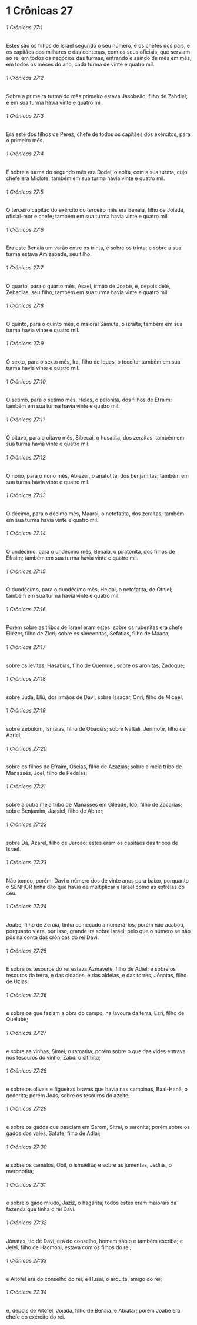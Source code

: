 # 1 Crônicas 27

###### 1 Crônicas 27:1

Estes são os filhos de Israel segundo o seu número, e os chefes dos pais, e os capitães dos milhares e das centenas, com os seus oficiais, que serviam ao rei em todos os negócios das turmas, entrando e saindo de mês em mês, em todos os meses do ano, cada turma de vinte e quatro mil.

###### 1 Crônicas 27:2

Sobre a primeira turma do mês primeiro estava Jasobeão, filho de Zabdiel; e em sua turma havia vinte e quatro mil.

###### 1 Crônicas 27:3

Era este dos filhos de Perez, chefe de todos os capitães dos exércitos, para o primeiro mês.

###### 1 Crônicas 27:4

E sobre a turma do segundo mês era Dodai, o aoíta, com a sua turma, cujo chefe era Miclote; também em sua turma havia vinte e quatro mil.

###### 1 Crônicas 27:5

O terceiro capitão do exército do terceiro mês era Benaia, filho de Joiada, oficial-mor e chefe; também em sua turma havia vinte e quatro mil.

###### 1 Crônicas 27:6

Era este Benaia um varão entre os trinta, e sobre os trinta; e sobre a sua turma estava Amizabade, seu filho.

###### 1 Crônicas 27:7

O quarto, para o quarto mês, Asael, irmão de Joabe, e, depois dele, Zebadias, seu filho; também em sua turma havia vinte e quatro mil.

###### 1 Crônicas 27:8

O quinto, para o quinto mês, o maioral Samute, o izraíta; também em sua turma havia vinte e quatro mil.

###### 1 Crônicas 27:9

O sexto, para o sexto mês, Ira, filho de Iques, o tecoíta; também em sua turma havia vinte e quatro mil.

###### 1 Crônicas 27:10

O sétimo, para o sétimo mês, Heles, o pelonita, dos filhos de Efraim; também em sua turma havia vinte e quatro mil.

###### 1 Crônicas 27:11

O oitavo, para o oitavo mês, Sibecai, o husatita, dos zeraítas; também em sua turma havia vinte e quatro mil.

###### 1 Crônicas 27:12

O nono, para o nono mês, Abiezer, o anatotita, dos benjamitas; também em sua turma havia vinte e quatro mil.

###### 1 Crônicas 27:13

O décimo, para o décimo mês, Maarai, o netofatita, dos zeraítas; também em sua turma havia vinte e quatro mil.

###### 1 Crônicas 27:14

O undécimo, para o undécimo mês, Benaia, o piratonita, dos filhos de Efraim; também em sua turma havia vinte e quatro mil.

###### 1 Crônicas 27:15

O duodécimo, para o duodécimo mês, Heldai, o netofatita, de Otniel; também em sua turma havia vinte e quatro mil.

###### 1 Crônicas 27:16

Porém sobre as tribos de Israel eram estes: sobre os rubenitas era chefe Eliézer, filho de Zicri; sobre os simeonitas, Sefatias, filho de Maaca;

###### 1 Crônicas 27:17

sobre os levitas, Hasabias, filho de Quemuel; sobre os aronitas, Zadoque;

###### 1 Crônicas 27:18

sobre Judá, Eliú, dos irmãos de Davi; sobre Issacar, Onri, filho de Micael;

###### 1 Crônicas 27:19

sobre Zebulom, Ismaías, filho de Obadias; sobre Naftali, Jerimote, filho de Azriel;

###### 1 Crônicas 27:20

sobre os filhos de Efraim, Oseias, filho de Azazias; sobre a meia tribo de Manassés, Joel, filho de Pedaías;

###### 1 Crônicas 27:21

sobre a outra meia tribo de Manassés em Gileade, Ido, filho de Zacarias; sobre Benjamim, Jaasiel, filho de Abner;

###### 1 Crônicas 27:22

sobre Dã, Azarel, filho de Jeroão; estes eram os capitães das tribos de Israel.

###### 1 Crônicas 27:23

Não tomou, porém, Davi o número dos de vinte anos para baixo, porquanto o SENHOR tinha dito que havia de multiplicar a Israel como as estrelas do céu.

###### 1 Crônicas 27:24

Joabe, filho de Zeruia, tinha começado a numerá-los, porém não acabou, porquanto viera, por isso, grande ira sobre Israel; pelo que o número se não pôs na conta das crônicas do rei Davi.

###### 1 Crônicas 27:25

E sobre os tesouros do rei estava Azmavete, filho de Adiel; e sobre os tesouros da terra, e das cidades, e das aldeias, e das torres, Jônatas, filho de Uzias;

###### 1 Crônicas 27:26

e sobre os que faziam a obra do campo, na lavoura da terra, Ezri, filho de Quelube;

###### 1 Crônicas 27:27

e sobre as vinhas, Simei, o ramatita; porém sobre o que das vides entrava nos tesouros do vinho, Zabdi o sifmita;

###### 1 Crônicas 27:28

e sobre os olivais e figueiras bravas que havia nas campinas, Baal-Hanã, o gederita; porém Joás, sobre os tesouros do azeite;

###### 1 Crônicas 27:29

e sobre os gados que pasciam em Sarom, Sitrai, o saronita; porém sobre os gados dos vales, Safate, filho de Adlai;

###### 1 Crônicas 27:30

e sobre os camelos, Obil, o ismaelita; e sobre as jumentas, Jedias, o meronotita;

###### 1 Crônicas 27:31

e sobre o gado miúdo, Jaziz, o hagarita; todos estes eram maiorais da fazenda que tinha o rei Davi.

###### 1 Crônicas 27:32

Jônatas, tio de Davi, era do conselho, homem sábio e também escriba; e Jeiel, filho de Hacmoni, estava com os filhos do rei;

###### 1 Crônicas 27:33

e Aitofel era do conselho do rei; e Husai, o arquita, amigo do rei;

###### 1 Crônicas 27:34

e, depois de Aitofel, Joiada, filho de Benaia, e Abiatar; porém Joabe era chefe do exército do rei.

